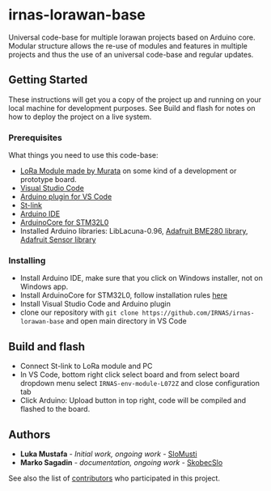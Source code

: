 # irnas-lorawan-base
Universal code-base for multiple lorawan projects based on Arduino core. Modular structure allows the re-use of modules and features in multiple projects and thus the use of an universal code-base and regular updates.

## Getting Started

These instructions will get you a copy of the project up and running on your local machine for development purposes. See Build and flash for notes on how to deploy the project on a live system.

### Prerequisites

What things you need to use this code-base:

* [LoRa Module made by Murata](https://www.murata.com/products/connectivitymodule/lpwa/lora) on some kind of a development or prototype board.
* [Visual Studio Code](https://code.visualstudio.com/)
* [Arduino plugin for VS Code](https://marketplace.visualstudio.com/items?itemName=vsciot-vscode.vscode-arduino)
* [St-link](https://www.st.com/en/development-tools/st-link-v2.html)
* [Arduino IDE](https://www.arduino.cc/en/Main/Software)
* [ArduinoCore for STM32L0](https://github.com/IRNAS/ArduinoCore-stm32l0)
* Installed Arduino libraries: LibLacuna-0.96, [Adafruit BME280 library](https://github.com/adafruit/Adafruit_BME280_Library), [Adafruit Sensor library](https://github.com/adafruit/Adafruit_Sensor)

### Installing

* Install Arduino IDE, make sure that you click on Windows installer, not on Windows app.
* Install ArduinoCore for STM32L0, follow installation rules [here](https://github.com/IRNAS/ArduinoCore-stm32l0)
* Install Visual Studio Code and Arduino plugin 
* clone our repository with `git clone https://github.com/IRNAS/irnas-lorawan-base` and open main directory in VS Code
 
## Build and flash 

* Connect St-link to LoRa module and PC
* In VS Code, bottom right click select board and from select board dropdown menu select `IRNAS-env-module-L072Z` and close configuration tab
* Click Arduino: Upload button in top right, code will be compiled and flashed to the board.

## Authors

* **Luka Mustafa** - *Initial work, ongoing work* - [SloMusti](https://github.com/SloMusti)
* **Marko Sagadin** - *documentation, ongoing work* - [SkobecSlo](https://github.com/SkobecSlo)

See also the list of [contributors](https://github.com/your/project/contributors) who participated in this project.
